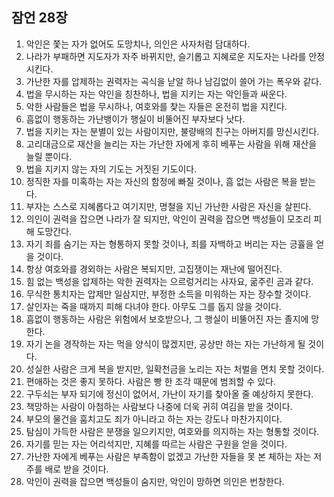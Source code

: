 ## 잠언 28장

1. 악인은 쫓는 자가 없어도 도망치나, 의인은 사자처럼 담대하다.
2. 나라가 부패하면 지도자가 자주 바뀌지만, 슬기롭고 지혜로운 지도자는 나라를 안정시킨다.
3. 가난한 자를 압제하는 권력자는 곡식을 낟알 하나 남김없이 쓸어 가는 폭우와 같다.
4. 법을 무시하는 자는 악인을 칭찬하나, 법을 지키는 자는 악인들과 싸운다.
5. 악한 사람들은 법을 무시하나, 여호와를 찾는 자들은 온전히 법을 지킨다.
6. 흠없이 행동하는 가난뱅이가 행실이 비뚤어진 부자보다 낫다.
7. 법을 지키는 자는 분별이 있는 사람이지만, 불량배의 친구는 아버지를 망신시킨다.
8. 고리대금으로 재산을 늘리는 자는 가난한 자에게 후히 베푸는 사람을 위해 재산을 늘릴 뿐이다.
9. 법을 지키지 않는 자의 기도는 거짓된 기도이다.
10. 정직한 자를 미혹하는 자는 자신의 함정에 빠질 것이나, 흠 없는 사람은 복을 받는다.
11. 부자는 스스로 지혜롭다고 여기지만, 명철을 지닌 가난한 사람은 자신을 살핀다.
12. 의인이 권력을 잡으면 나라가 잘 되지만, 악인이 권력을 잡으면 백성들이 모조리 피해 도망간다.
13. 자기 죄를 숨기는 자는 형통하지 못할 것이나, 죄를 자백하고 버리는 자는 긍휼을 얻을 것이다.
14. 항상 여호와를 경외하는 사람은 복되지만, 고집쟁이는 재난에 떨어진다.
15. 힘 없는 백성을 압제하는 악한 권력자는 으르렁거리는 사자요, 굶주린 곰과 같다.
16. 무식한 통치자는 압제만 일삼지만, 부정한 소득을 미워하는 자는 장수할 것이다.
17. 살인자는 죽을 때까지 피해 다녀야 한다. 아무도 그를 돕지 않을 것이다.
18. 흠없이 행동하는 사람은 위험에서 보호받으나, 그 행실이 비뚤어진 자는 졸지에 망한다.
19. 자기 논을 경작하는 자는 먹을 양식이 많겠지만, 공상만 하는 자는 가난하게 될 것이다.
20. 성실한 사람은 크게 복을 받지만, 일확천금을 노리는 자는 처벌을 면치 못할 것이다.
21. 편애하는 것은 좋지 못하다. 사람은 빵 한 조각 때문에 범죄할 수 있다.
22. 구두쇠는 부자 되기에 정신이 없어서, 가난이 자기를 찾아올 줄 예상하지 못한다.
23. 책망하는 사람이 아첨하는 사람보다 나중에 더욱 귀히 여김을 받을 것이다.
24. 부모의 물건을 훔치고도 죄가 아니라고 하는 자는 강도나 마찬가지이다.
25. 탐심이 가득한 사람은 분쟁을 일으키지만, 여호와를 의지하는 자는 형통할 것이다.
26. 자기를 믿는 자는 어리석지만, 지혜를 따르는 사람은 구원을 얻을 것이다.
27. 가난한 자에게 베푸는 사람은 부족함이 없겠고 가난한 자들을 못 본 체하는 자는 저주를 배로 받을 것이다.
28. 악인이 권력을 잡으면 백성들이 숨지만, 악인이 망하면 의인은 번창한다.